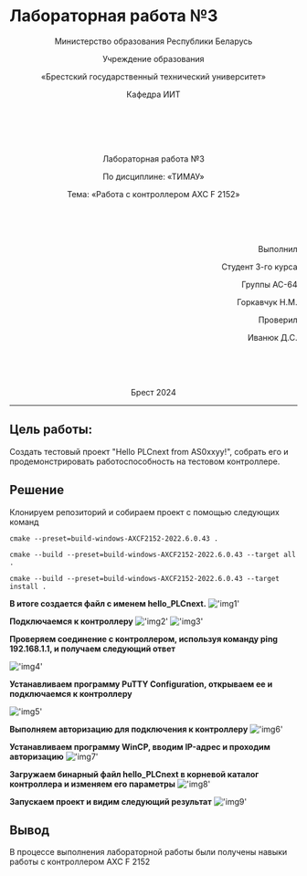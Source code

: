 # Лабораторная работа №3
<p align="center">Министерство образования Республики Беларусь</p>
<p align="center">Учреждение образования</p>
<p align="center">«Брестский государственный технический университет»</p>
<p align="center">Кафедра ИИТ</p>
<br><br><br><br>
<p align="center">Лабораторная работа №3</p>
<p align="center">По дисциплине: «ТИМАУ»</p>
<p align="center">Тема: «Работа с контроллером AXC F 2152»</p>
<br><br><br>
<p align="right">Выполнил</p>
<p align="right">Студент 3-го курса</p>
<p align="right">Группы АС-64</p>
<p align="right">Горкавчук Н.М.</p>
<p align="right">Проверил</p>
<p align="right">Иванюк Д.С.</p>
<br><br><br>
<p align="center">Брест 2024</p>

---

## Цель работы:
Cоздать тестовый проект "Hello PLCnext from AS0xxyy!", собрать его и продемонстрировать работоспособность на тестовом контроллере.

## Решение
Клонируем репозиторий и собираем проект с помощью следующих команд

```
cmake --preset=build-windows-AXCF2152-2022.6.0.43 .
```
```
cmake --build --preset=build-windows-AXCF2152-2022.6.0.43 --target all .
```
```
cmake --build --preset=build-windows-AXCF2152-2022.6.0.43 --target install .
```

**В итоге создается файл с именем hello_PLCnext.**
!['img1'](./images/1.jpg)

**Подключаемся к контроллеру**
!['img2'](./images/2.jpg)
!['img3'](./images/3.jpg)

**Проверяем соединение с контроллером, используя команду ping 192.168.1.1, и получаем следующий ответ**

!['img4'](./images/4.jpg)

**Устанавливаем программу PuTTY Configuration, открываем ее и подключаемся к контроллеру**

!['img5'](./images/5.jpg)

**Выполняем авторизацию для подключения к контроллеру**
!['img6'](./images/6.jpg)

**Устанавливаем программу WinCP, вводим IP-адрес и проходим авторизацию**
!['img7'](./images/7.jpg)

**Загружаем бинарный файл hello_PLCnext в корневой каталог контроллера и изменяем его параметры**
!['img8'](./images/8.jpg)

**Запускаем проект и видим следующий результат**
!['img9'](./images/9.jpg)

## Вывод

В процессе выполнения лабораторной работы были получены навыки работы с контроллером AXC F 2152